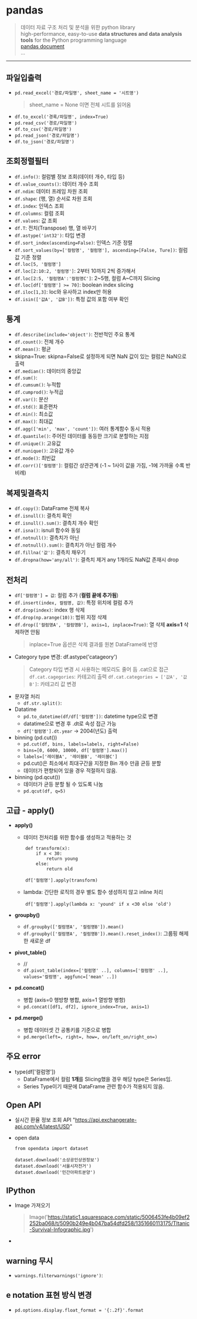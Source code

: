 # pandas
> 데이터 자료 구조 처리 및 분석을 위한 python library  
> high-performance, easy-to-use __data structures and data analysis tools__ for the Python programming language  
> [pandas document](https://pandas.pydata.org/docs/)  
> ...

-------

## 파일입출력
- `pd.read_excel('경로/파일명', sheet_name = '시트명')`
    > sheet_name = None 이면 전체 시트를 읽어옴
- `df.to_excel('경록/파일명', index=True)`  
- `pd.read_csv('경로/파일명')`  
- `df.to_csv('경로/파일명')`
- `pd.read_json('경로/파일명')`
- `df.to_json('경로/파일명')`

## 조회정렬필터
- `df.info()`: 컬럼별 정보 조회(데이터 개수, 타입 등)
- `df.value_counts()`: 데이터 개수 조회
- `df.ndim`: 데이터 프레임 차원 조회
- `df.shape`: (행, 열) 순서로 차원 조회
- `df.index`: 인덱스 조회
- `df.columns`: 컬럼 조회
- `df.values`: 값 조회
- `df.T`: 전치(Transpose) 행, 열 바꾸기
- `df.astype('int32')`: 타입 변경
- `df.sort_index(ascending=False)`: 인덱스 기준 정렬
- `df.sort_values(by=['컬럼명', '컬럼명'], ascending=[False, Ture])`: 컬럼 값 기준 정렬
- `df.loc[5, '컬럼명']`
- `df.loc[2:10:2, '컬럼명']`: 2부터 10까지 2씩 증가해서
- `df.loc[2:5, '컬럼명A':'컬럼명C']`: 2~5행, 컬럼 A~C까지 Slicing
- `df.loc[df['컬럼명'] >= 70]`: boolean index slicing
- `df.iloc[1,3]`: loc와 유사하고 index만 허용
- `df.isin(['값A', '값B'])`: 특정 값의 포함 여부 확인

## 통계
- `df.describe(include='object')`: 전반적인 주요 통계
- `df.count()`: 전체 개수
- `df.mean()`: 평균
- skipna=True: skipna=False로 설정하게 되면 NaN 값이 있는 컬럼은 NaN으로 출력
- `df.median()`: 데이터의 중앙값
- `df.sum()`: 
- `df.cumsum()`: 누적합
- `df.cumprod()`: 누적곱
- `df.var()`: 분산
- `df.std()`: 표준편차
- `df.min()`: 최소값
- `df.max()`: 최대값
- `df.agg(['min', 'max', 'count'])`: 여러 통계함수 동시 적용
- `df.quantile()`: 주어진 데이터를 동등한 크기로 분할하는 지점
- `df.unique()`: 고유값
- `df.nunique()`: 고유값 개수
- `df.mode()`: 최빈값
- `df.corr()['컬럼명']`: 컬럼간 상관관계 (-1 ~ 1사이 값을 가짐, -1에 가까울 수록 반비례)

## 복제및결측치
- `df.copy()`: DataFrame 전체 복사
- `df.isnull()`: 결측치 확인
- `df.isnull().sum()`: 결측치 개수 확인
- `df.isna()`: isnull 함수와 동일
- `df.notnull()`: 결측치가 아닌 
- `df.notnull().sum()`: 결측치가 아닌 컬럼 개수
- `df.fillna('값')`: 결측치 채우기
- `df.dropna(how='any/all')`: 결측치 제거 any 1개라도 NaN값 존재시 drop

## 전처리
- `df['컬럼명'] = 값`: 컬럼 추가 (**컬럼 끝에 추가됨**)
- `df.insert(index, 컬럼명, 값)`: 특정 위치에 컬럼 추가
- `df.drop(index)`: index 행 삭제
- `df.drop(np.arange(10))`: 범위 지정 삭제
- `df.drop(['컬럼명A', '컬럼명B'], axis=1, inplace=True)`: 열 삭제 **axis=1** 삭제하면 안됨
    > inplace=True 옵션은 삭제 결과를 원본 DataFrame에 반영
- Category type 변경: df.astype('catageory')
    > Category 타입 변경 시 사용하는 메모리도 줄어 듬
    > .cat으로 접근 `df.cat.cagegories`: 카테고리 출력
    > `df.cat.categories = ['값A', '값B']`: 카테고리 값 변경
- 문자열 처리
    - `df.str.split()`:
- Datatime
    - `pd.to_datetime(df/df['컬럼명'])`: datetime type으로 변경
    - datatime으로 변경 후 .dt로 속성 접근 가능
    - `df['컬럼명'].dt.year` -> 2004(년도) 출력
- binning (pd.cut())
    - `pd.cut(df, bins, labels=labels, right=False)`
    - `bins=[0, 6000, 10000, df['컬럼명'].max()]`
    - `labels=['레이블A', '레이블B', '레이블C']`
    - pd.cut()은 최소에서 최대구간을 지정한 Bin 개수 만큼 균등 분할
    - 데이터가 편향되어 있을 경우 적절하지 않음.
- binning (pd.qcut())
    - 데이터가 균등 분할 될 수 있도록 나눔
    - `pd.qcut(df, q=5)`

## 고급 - apply()
- **apply()**
    - 데이터 전처리를 위한 함수를 생성하고 적용하는 것
    ```
        def transform(x):
            if x < 30: 
                return young
            else:
                return old
        
        df['컬럼명'].apply(transform)
    ```
    - lambda: 간단한 로직의 경우 별도 함수 생성하지 않고 inline 처리
    ```
        df['컬럼명'].apply(lambda x: 'yound' if x <30 else 'old')
    ```
- **groupby()**
    - `df.groupby(['컬럼명A', '컬럼명B']).mean()`
    - `df.groupby(['컬럼명A', '컬럼명B']).mean().reset_index()`: 그룹핑 해제한 새로운 df

- **pivot_table()**
    - //
    - `df.pivot_table(index=['컬럼명' ..], columns=['컬럼명' ..], values='컬럼명', aggfunc=['mean' ..])`

- **pd.concat()**
    - 병합 (axis=0 행방향 병합, axis=1 열방향 병항)
    - `pd.concat([df1, df2], ignore_index=True, axis=1)`

- **pd.merge()**
    - 병합 데이터셋 간 공통키를 기준으로 병합
    - `pd.merge(left=, right=, how=, on/left_on/right_on=)`

## 주요 error
- type(df['컬럼명'])
    - DataFrame에서 컬럼 **1개**를 Slicing했을 경우 해당 type은 Series임.
    - Series Type이기 때문에 DataFrame 관련 함수가 적용되지 않음.

## Open API
- 실시간 환율 정보 조회 API
"https://api.exchangerate-api.com/v4/latest/USD"

- open data
    ```
    from opendata import dataset

    dataset.download('소상공인상권정보')
    dataset.download('서울시자전거')
    dataset.download('민간아파트분양')
    ```
## IPython
- Image 가져오기
    > Image('https://static1.squarespace.com/static/5006453fe4b09ef2252ba068/t/5090b249e4b047ba54dfd258/1351660113175/TItanic-Survival-Infographic.jpg')
- 

## warning 무시
- `warnings.filterwarnings('ignore')`: 

## e notation 표현 방식 변경
- `pd.options.display.float_format = '{:.2f}'.format`